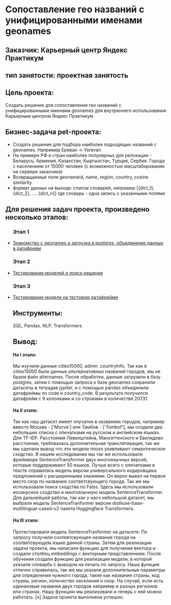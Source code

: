 # Сопоставление гео названий с унифицированными именами geonames
## Заказчик: Карьерный центр Яндекс Практикум
## тип занятости: проектная занятость

## Цель проекта:
Cоздать решение для сопоставления гео названий с унифицированными именами geonames для внутреннего использования Карьерным центром Яндекс Практикум
## Бизнес-задача pet-проекта:
- Создать решение для подбора наиболее подходящих названий с geonames. Например Ереван -> Yerevan
- На примере РФ и стран наиболее популярных для релокации - Беларусь, Армения, Казахстан, Кыргызстан, Турция, Сербия. Города с населением от 15000 человек (с возможностью масштабирования на сервере заказчика)
- Возвращаемые поля geonameid, name, region, country, cosine similarity
- формат данных на выходе: список словарей, например [{dict_1}, {dict_2}, …. {dict_n}] где словарь - одна запись с указанными полями

## Для решения задач проекта, произведено несколько этапов:
<ul><h3>Этап 1</h3>
<li><a href='https://github.com/pilgblog/project_work/blob/main/сопоставление%20гео%20названий%20с%20унифицированными%20именами%20geonames/work_postgres_geonames.ipynb'>Знакомство с geonames и загрузка в postgres, объединение данных в датафрейм</a></li>

 <h3>Этап 2</h3>
<li><a href='https://github.com/pilgblog/project_work/blob/main/сопоставление%20гео%20названий%20с%20унифицированными%20именами%20geonames/Finding_a_solution_geonames.ipynb'>Тестирование моделей и поиск решения</a></li>

<h3>Этап 3</h3>
<li><a href='https://github.com/pilgblog/project_work/blob/main/сопоставление%20гео%20названий%20с%20унифицированными%20именами%20geonames/test_my_model_geonames.ipynb'>Тестирование модели на тестовом датафрейме</a></li>

## Инструменты:
SQL, Pandas, NLP, Transformers

## Вывод:
#### На I этапе:
Мы изучили данные cities15000, admin. countryInfo. Так как в cities15000 были данные альтернативных названий городов, мы не брали файл alternames. После обработки, данные загрузили в базу postgres, затем с помощью запроса к базе geonames сохранили датасеты в тетрадке jypiter, и с помощью pandas объединили датафреймы по code и country_code. В результате получился датафрейм с 9 колонками и со строками в количестве 20731. 
#### На II этапе:
Так как наш датасет имеет опучатки в названиях городов, например вместо Москва - ['Mocva'] или Тамбов - ['Tombof'], мы создали два небольших списка с опечатками на русском и английском языках. Для TF-IDF. Расстояния Левенштейна, Манхэттенского и Евклидово расстояния, требовалась дополнительная транслятирация, так же мы сделали вывод что эти модели плохо улавливают семантическое сходство. 
 В нашем исследовании мы так же использовали фреймворк SentenceTransformer двух многоязычных версий, которые поддерживают 50 языков. Лучше всего с опечатками в тексте справилась модель версии универсального кодировщика предложений с расширенными знаниями. Он верно вывел на первое место скор по названию соответсвующего города. 
 Так же мы использовали поиск сходства по Faiss. Здесь мы использовали косинусное сходство и многоязычную модель SentenceTransformer.
 Для дальнейшей работы, так как у насч небольшой датасет, мы выбрали модель SentenceTranformer версии distiluse-base-multilingual-cased-v2 пакета Huggingface Transformers.
#### На III этапе:
Протестировали модель SentenceTranformer на датасете. По запросу получили соотевтсвующее название города на соответсвующем языке данной страны. Затем для реализации задачи проекта, мы написали функцию для получения вектора и создали столбец embeddings с векторным представлением. После обучения создали функцию для реализации модели, в которой указали словарбь с выводом на печать по запросу.
 Наша функция отлично справилась, так же мы указали дополнительные параметры для определения нужного города, такие как название страны, код страны, регион, количество населения и скор. На случай, если есть одинаковые названия двух городов например в разных регионов или странах.
 Нашу функцию мы реализовали и теперь с ней можно работать. [x] Задача проекта выполнена успешно.

